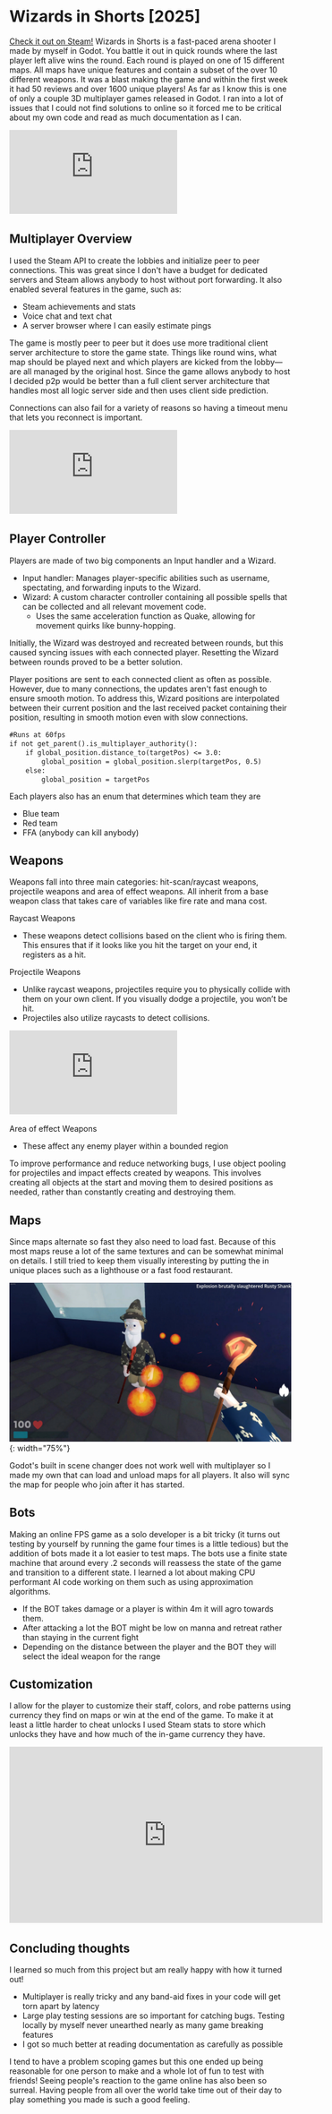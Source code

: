 # Wizards in Shorts [2025]
[Check it out on Steam!](https://store.steampowered.com/app/3173220/Wizards_in_Shorts/)
Wizards in Shorts is a fast-paced arena shooter I made by myself in Godot. 
You battle it out in quick rounds where the last player left alive wins the round. 
Each round is played on one of 15 different maps. All maps have unique features and contain a subset of the over 10 different weapons.
It was a blast making the game and within the first week it had 50 reviews and over 1600 unique players!
As far as I know this is one of only a couple 3D multiplayer games released in Godot.
I ran into a lot of issues that I could not find solutions to online so it forced me to be critical about my own code and read as much documentation as I can. 

<iframe src="https://www.youtube.com/embed/SDYWh0s3W5A?si=RIe7F3YNQ9EZblkR" frameborder="0" allow="autoplay; encrypted-media" allowfullscreen></iframe>

## Multiplayer Overview
I used the Steam API to create the lobbies and initialize peer to peer connections.
This was great since I don't have a budget for dedicated servers and Steam allows anybody to host without port forwarding.
It also enabled several features in the game, such as:
- Steam achievements and stats
- Voice chat and text chat
- A server browser where I can easily estimate pings

The game is mostly peer to peer but it does use more traditional client server architecture to store the game state.
Things like round wins, what map should be played next and which players are kicked from the lobby—are all managed by the original host. Since the game allows anybody to host I decided p2p would be better than a full client server architecture that handles most all logic server side and then uses client side prediction.

Connections can also fail for a variety of reasons so having a timeout menu that lets you reconnect is important.
<iframe src="https://www.youtube.com/embed/vJpZklvWrkc?si=cnpUsHnDsElG9N3Q" frameborder="0" allow="accelerometer; autoplay; encrypted-media; gyroscope; picture-in-picture" allowfullscreen></iframe>

## Player Controller
Players are made of two big components an Input handler and a Wizard. 
- Input handler: Manages player-specific abilities such as username, spectating, and forwarding inputs to the Wizard.
- Wizard: A custom character controller containing all possible spells that can be collected and all relevant movement code. 
    - Uses the same acceleration function as Quake, allowing for movement quirks like bunny-hopping.

Initially, the Wizard was destroyed and recreated between rounds, but this caused syncing issues with each connected player. Resetting the Wizard between rounds proved to be a better solution.

Player positions are sent to each connected client as often as possible. However, due to many connections, the updates aren't fast enough to ensure smooth motion. To address this, Wizard positions are interpolated between their current position and the last received packet containing their position, resulting in smooth motion even with slow connections.

```
#Runs at 60fps
if not get_parent().is_multiplayer_authority():
    if global_position.distance_to(targetPos) <= 3.0:
        global_position = global_position.slerp(targetPos, 0.5)
    else:
        global_position = targetPos
```
Each players also has an enum that determines which team they are
- Blue team
- Red team
- FFA (anybody can kill anybody)

## Weapons
Weapons fall into three main categories: hit-scan/raycast weapons, projectile weapons and area of effect weapons. All inherit from a base weapon class that takes care of variables like fire rate and mana cost.

Raycast Weapons
- These weapons detect collisions based on the client who is firing them. This ensures that if it looks like you hit the target on your end, it registers as a hit.

Projectile Weapons
- Unlike raycast weapons, projectiles require you to physically collide with them on your own client. If you visually dodge a projectile, you won’t be hit.
- Projectiles also utilize raycasts to detect collisions.
<iframe src="https://www.youtube.com/embed/_nDj0uVBefQ?si=WXKbmmEc5l05TcaW" frameborder="0" allow="accelerometer; autoplay; encrypted-media; gyroscope; picture-in-picture" allowfullscreen></iframe>

Area of effect Weapons
- These affect any enemy player within a bounded region

To improve performance and reduce networking bugs, I use object pooling for projectiles and impact effects created by weapons. This involves creating all objects at the start and moving them to desired positions as needed, rather than constantly creating and destroying them.

## Maps
Since maps alternate so fast they also need to load fast. Because of this most maps reuse a lot of the same textures and can be somewhat minimal on details.
I still tried to keep them visually interesting by putting the in unique places such as a lighthouse or a fast food restaurant.

![wizShorts1](/assets/wizShorts1.jpg){: width="75%"}

Godot's built in scene changer does not work well with multiplayer so I made my own that can load and unload maps for all players.
It also will sync the map for people who join after it has started.

## Bots
Making an online FPS game as a solo developer is a bit tricky (it turns out testing by yourself by running the game four times is a little tedious) but the addition of bots made it a lot easier to test maps. 
The bots use a finite state machine that around every .2 seconds will reassess the state of the game and transition to a different state. I learned a lot about making CPU performant AI code working on them such as using approximation algorithms.
- If the BOT takes damage or a player is within 4m it will agro towards them.
- After attacking a lot the BOT might be low on manna and retreat rather than staying in the current fight
- Depending on the distance between the player and the BOT they will select the ideal weapon for the range

## Customization
I allow for the player to customize their staff, colors, and robe patterns using currency they find on maps or win at the end of the game.
To make it at least a little harder to cheat unlocks I used Steam stats to store which unlocks they have and how much of the in-game currency they have.

<iframe width="560" height="315" src="https://www.youtube.com/embed/_XaminSjPr0?si=z-8L1e01NelO-61U" frameborder="0" allow="accelerometer; autoplay; encrypted-media; gyroscope; picture-in-picture" allowfullscreen></iframe>

## Concluding thoughts
I learned so much from this project but am really happy with how it turned out!
- Multiplayer is really tricky and any band-aid fixes in your code will get torn apart by latency
- Large play testing sessions are so important for catching bugs. Testing locally by myself never unearthed nearly as many game breaking features
- I got so much better at reading documentation as carefully as possible

I tend to have a problem scoping games but this one ended up being reasonable for one person to make and a whole lot of fun to test with friends!
Seeing people's reaction to the game online has also been so surreal.
Having people from all over the world take time out of their day to play something you made is such a good feeling. 